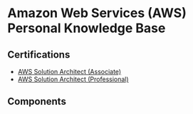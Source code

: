 # Amazon Web Services (AWS) Personal Knowledge Base

## Certifications

- [AWS Solution Architect (Associate)](/certifications/aws_solution_architect_associate.md)
- [AWS Solution Architect (Professional)](/certifications/aws_solution_architect_professional.md)

## Components
